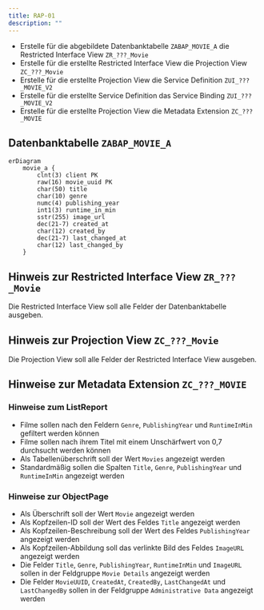 ```yaml
---
title: RAP-01
description: ""
---
```


- Erstelle für die abgebildete Datenbanktabelle `ZABAP_MOVIE_A` die Restricted Interface View `ZR_???_Movie`
- Erstelle für die erstellte Restricted Interface View die Projection View `ZC_???_Movie`
- Erstelle für die erstellte Projection View die Service Definition `ZUI_???_MOVIE_V2`
- Erstelle für die erstellte Service Definition das Service Binding `ZUI_???_MOVIE_V2`
- Erstelle für die erstellte Projection View die Metadata Extension `ZC_???_MOVIE`

## Datenbanktabelle `ZABAP_MOVIE_A`

```mermaid
erDiagram
    movie_a {
        clnt(3) client PK
        raw(16) movie_uuid PK
        char(50) title
        char(10) genre
        numc(4) publishing_year
        int1(3) runtime_in_min
        sstr(255) image_url        
        dec(21-7) created_at
        char(12) created_by
        dec(21-7) last_changed_at
        char(12) last_changed_by        
    }
```

## Hinweis zur Restricted Interface View `ZR_???_Movie`

Die Restricted Interface View soll alle Felder der Datenbanktabelle ausgeben.

## Hinweis zur Projection View `ZC_???_Movie`

Die Projection View soll alle Felder der Restricted Interface View ausgeben.

## Hinweise zur Metadata Extension `ZC_???_MOVIE`

### Hinweise zum ListReport

- Filme sollen nach den Feldern `Genre`, `PublishingYear` und `RuntimeInMin` gefiltert werden können
- Filme sollen nach ihrem Titel mit einem Unschärfwert von 0,7 durchsucht werden können
- Als Tabellenüberschrift soll der Wert `Movies` angezeigt werden
- Standardmäßig sollen die Spalten `Title`, `Genre`, `PublishingYear` und `RuntimeInMin` angezeigt werden

### Hinweise zur ObjectPage

- Als Überschrift soll der Wert `Movie` angezeigt werden
- Als Kopfzeilen-ID soll der Wert des Feldes `Title` angezeigt werden
- Als Kopfzeilen-Beschreibung soll der Wert des Feldes `PublishingYear` angezeigt werden
- Als Kopfzeilen-Abbildung soll das verlinkte Bild des Feldes `ImageURL` angezeigt werden
- Die Felder `Title`, `Genre`, `PublishingYear`, `RuntimeInMin` und `ImageURL` sollen in der Feldgruppe `Movie Details` angezeigt werden
- Die Felder `MovieUUID`, `CreatedAt`, `CreatedBy`, `LastChangedAt` und `LastChangedBy` sollen in der Feldgruppe `Administrative Data` angezeigt werden
